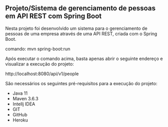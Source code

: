 <h2>Projeto/Sistema de gerenciamento de pessoas em API REST com Spring Boot</h2>

Nesta projeto foi desenvolvido um sistema para o gerenciamento de pessoas de uma empresa através de uma API REST, criada com o Spring Boot.

comando: mvn spring-boot:run 

Após executar o comando acima, basta apenas abrir o seguinte endereço e visualizar a execução do projeto:

http://localhost:8080/api/v1/people

São necessários os seguintes pré-requisitos para a execução do projeto:

* Java 11
* Maven 3.6.3
* Intellj IDEA 
* GIT
* GitHub
* Heroku





